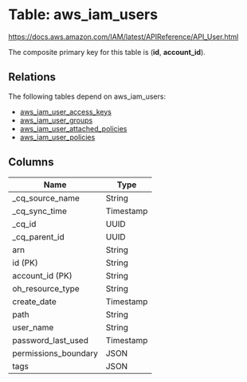 # Table: aws_iam_users

https://docs.aws.amazon.com/IAM/latest/APIReference/API_User.html

The composite primary key for this table is (**id**, **account_id**).

## Relations

The following tables depend on aws_iam_users:
  - [aws_iam_user_access_keys](aws_iam_user_access_keys.md)
  - [aws_iam_user_groups](aws_iam_user_groups.md)
  - [aws_iam_user_attached_policies](aws_iam_user_attached_policies.md)
  - [aws_iam_user_policies](aws_iam_user_policies.md)

## Columns
| Name          | Type          |
| ------------- | ------------- |
|_cq_source_name|String|
|_cq_sync_time|Timestamp|
|_cq_id|UUID|
|_cq_parent_id|UUID|
|arn|String|
|id (PK)|String|
|account_id (PK)|String|
|oh_resource_type|String|
|create_date|Timestamp|
|path|String|
|user_name|String|
|password_last_used|Timestamp|
|permissions_boundary|JSON|
|tags|JSON|